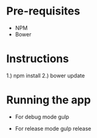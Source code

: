 # Pre-requisites

- NPM
- Bower

# Instructions

1.) npm install
2.) bower update

# Running the app

- For debug mode
	gulp

- For release mode
	gulp release